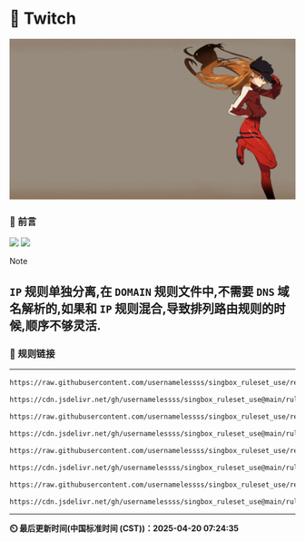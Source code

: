 
# 🧸 Twitch
![](https://raw.githubusercontent.com/usernamelessss/picture-bed/main/images/202504042256831.jpg)
### 📣 前言
![](https://shields.io/badge/-移除重复规则-ff69b4) ![](https://shields.io/badge/-IP&nbsp;规则单独存放不与&nbsp;DOMAIN&nbsp;等混合-green)
> [!NOTE]
**`IP` 规则单独分离,在 `DOMAIN` 规则文件中,不需要 `DNS` 域名解析的,如果和 `IP` 规则混合,导致排列路由规则的时候,顺序不够灵活.**
---

###  🔗 规则链接
---

```url
https://raw.githubusercontent.com/usernamelessss/singbox_ruleset_use/refs/heads/main/rule/Twitch/Twitch_IP.json
```

```url
https://cdn.jsdelivr.net/gh/usernamelessss/singbox_ruleset_use@main/rule/Twitch/Twitch_IP.json
```

```url
https://raw.githubusercontent.com/usernamelessss/singbox_ruleset_use/refs/heads/main/rule/Twitch/Twitch_IP.srs
```

```url
https://cdn.jsdelivr.net/gh/usernamelessss/singbox_ruleset_use@main/rule/Twitch/Twitch_IP.srs
```

```url
https://raw.githubusercontent.com/usernamelessss/singbox_ruleset_use/refs/heads/main/rule/Twitch/Twitch_No_IP.json
```

```url
https://cdn.jsdelivr.net/gh/usernamelessss/singbox_ruleset_use@main/rule/Twitch/Twitch_No_IP.json
```

```url
https://raw.githubusercontent.com/usernamelessss/singbox_ruleset_use/refs/heads/main/rule/Twitch/Twitch_No_IP.srs
```

```url
https://cdn.jsdelivr.net/gh/usernamelessss/singbox_ruleset_use@main/rule/Twitch/Twitch_No_IP.srs
```

---
**⏲️ 最后更新时间(中国标准时间 (CST))：2025-04-20 07:24:35**